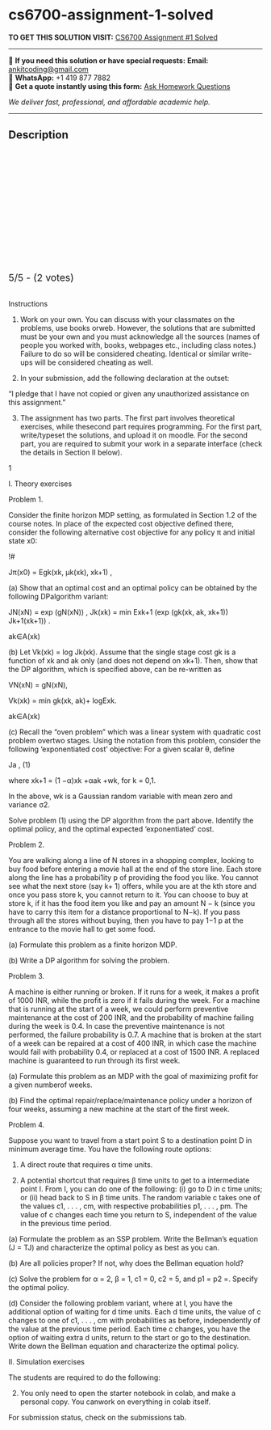 # cs6700-assignment-1-solved
**TO GET THIS SOLUTION VISIT:** [CS6700 Assignment #1 Solved](https://www.ankitcodinghub.com/product/cs6700-solved-4/)


---

📩 **If you need this solution or have special requests:** **Email:** ankitcoding@gmail.com  
📱 **WhatsApp:** +1 419 877 7882  
📄 **Get a quote instantly using this form:** [Ask Homework Questions](https://www.ankitcodinghub.com/services/ask-homework-questions/)

*We deliver fast, professional, and affordable academic help.*

---

<h2>Description</h2>



<div class="kk-star-ratings kksr-auto kksr-align-center kksr-valign-top" data-payload="{&quot;align&quot;:&quot;center&quot;,&quot;id&quot;:&quot;117989&quot;,&quot;slug&quot;:&quot;default&quot;,&quot;valign&quot;:&quot;top&quot;,&quot;ignore&quot;:&quot;&quot;,&quot;reference&quot;:&quot;auto&quot;,&quot;class&quot;:&quot;&quot;,&quot;count&quot;:&quot;2&quot;,&quot;legendonly&quot;:&quot;&quot;,&quot;readonly&quot;:&quot;&quot;,&quot;score&quot;:&quot;5&quot;,&quot;starsonly&quot;:&quot;&quot;,&quot;best&quot;:&quot;5&quot;,&quot;gap&quot;:&quot;4&quot;,&quot;greet&quot;:&quot;Rate this product&quot;,&quot;legend&quot;:&quot;5\/5 - (2 votes)&quot;,&quot;size&quot;:&quot;24&quot;,&quot;title&quot;:&quot;CS6700 Assignment #1 Solved&quot;,&quot;width&quot;:&quot;138&quot;,&quot;_legend&quot;:&quot;{score}\/{best} - ({count} {votes})&quot;,&quot;font_factor&quot;:&quot;1.25&quot;}">

<div class="kksr-stars">

<div class="kksr-stars-inactive">
            <div class="kksr-star" data-star="1" style="padding-right: 4px">


<div class="kksr-icon" style="width: 24px; height: 24px;"></div>
        </div>
            <div class="kksr-star" data-star="2" style="padding-right: 4px">


<div class="kksr-icon" style="width: 24px; height: 24px;"></div>
        </div>
            <div class="kksr-star" data-star="3" style="padding-right: 4px">


<div class="kksr-icon" style="width: 24px; height: 24px;"></div>
        </div>
            <div class="kksr-star" data-star="4" style="padding-right: 4px">


<div class="kksr-icon" style="width: 24px; height: 24px;"></div>
        </div>
            <div class="kksr-star" data-star="5" style="padding-right: 4px">


<div class="kksr-icon" style="width: 24px; height: 24px;"></div>
        </div>
    </div>

<div class="kksr-stars-active" style="width: 138px;">
            <div class="kksr-star" style="padding-right: 4px">


<div class="kksr-icon" style="width: 24px; height: 24px;"></div>
        </div>
            <div class="kksr-star" style="padding-right: 4px">


<div class="kksr-icon" style="width: 24px; height: 24px;"></div>
        </div>
            <div class="kksr-star" style="padding-right: 4px">


<div class="kksr-icon" style="width: 24px; height: 24px;"></div>
        </div>
            <div class="kksr-star" style="padding-right: 4px">


<div class="kksr-icon" style="width: 24px; height: 24px;"></div>
        </div>
            <div class="kksr-star" style="padding-right: 4px">


<div class="kksr-icon" style="width: 24px; height: 24px;"></div>
        </div>
    </div>
</div>


<div class="kksr-legend" style="font-size: 19.2px;">
            5/5 - (2 votes)    </div>
    </div>
&nbsp;

Instructions

1. Work on your own. You can discuss with your classmates on the problems, use books orweb. However, the solutions that are submitted must be your own and you must acknowledge all the sources (names of people you worked with, books, webpages etc., including class notes.) Failure to do so will be considered cheating. Identical or similar write-ups will be considered cheating as well.

2. In your submission, add the following declaration at the outset:

“I pledge that I have not copied or given any unauthorized assistance on this assignment.”

3. The assignment has two parts. The first part involves theoretical exercises, while thesecond part requires programming. For the first part, write/typeset the solutions, and upload it on moodle. For the second part, you are required to submit your work in a separate interface (check the details in Section II below).

1

I. Theory exercises

Problem 1.

Consider the finite horizon MDP setting, as formulated in Section 1.2 of the course notes. In place of the expected cost objective defined there, consider the following alternative cost objective for any policy π and initial state x0:

!#

Jπ(x0) = Egk(xk, µk(xk), xk+1) ,

(a) Show that an optimal cost and an optimal policy can be obtained by the following DPalgorithm variant:

JN(xN) = exp (gN(xN)) , Jk(xk) = min Exk+1 (exp (gk(xk, ak, xk+1)) Jk+1(xk+1)) .

ak∈A(xk)

(b) Let Vk(xk) = log Jk(xk). Assume that the single stage cost gk is a function of xk and ak only (and does not depend on xk+1). Then, show that the DP algorithm, which is specified above, can be re-written as

VN(xN) = gN(xN),

Vk(xk) = min gk(xk, ak)+ logExk.

ak∈A(xk)

(c) Recall the “oven problem” which was a linear system with quadratic cost problem overtwo stages. Using the notation from this problem, consider the following ‘exponentiated cost’ objective: For a given scalar θ, define

Ja , (1)

where xk+1 = (1 −α)xk +αak +wk, for k = 0,1.

In the above, wk is a Gaussian random variable with mean zero and variance σ2.

Solve problem (1) using the DP algorithm from the part above. Identify the optimal policy, and the optimal expected ‘exponentiated’ cost.

Problem 2.

You are walking along a line of N stores in a shopping complex, looking to buy food before entering a movie hall at the end of the store line. Each store along the line has a probabi1ity p of providing the food you like. You cannot see what the next store (say k+ 1) offers, while you are at the kth store and once you pass store k, you cannot return to it. You can choose to buy at store k, if it has the food item you like and pay an amount N − k (since you have to carry this item for a distance proportional to N−k). If you pass through all the stores without buying, then you have to pay 1−1 p at the entrance to the movie hall to get some food.

(a) Formulate this problem as a finite horizon MDP.

(b) Write a DP algorithm for solving the problem.

Problem 3.

A machine is either running or broken. If it runs for a week, it makes a profit of 1000 INR, while the profit is zero if it fails during the week. For a machine that is running at the start of a week, we could perform preventive maintenance at the cost of 200 INR, and the probability of machine failing during the week is 0.4. In case the preventive maintenance is not performed, the failure probability is 0.7. A machine that is broken at the start of a week can be repaired at a cost of 400 INR, in which case the machine would fail with probability 0.4, or replaced at a cost of 1500 INR. A replaced machine is guaranteed to run through its first week.

(a) Formulate this problem as an MDP with the goal of maximizing profit for a given numberof weeks.

(b) Find the optimal repair/replace/maintenance policy under a horizon of four weeks, assuming a new machine at the start of the first week.

Problem 4.

Suppose you want to travel from a start point S to a destination point D in minimum average time. You have the following route options:

1. A direct route that requires α time units.

2. A potential shortcut that requires β time units to get to a intermediate point I. From I, you can do one of the following: (i) go to D in c time units; or (ii) head back to S in β time units. The random variable c takes one of the values c1, . . . , cm, with respective probabilities p1, . . . , pm. The value of c changes each time you return to S, independent of the value in the previous time period.

(a) Formulate the problem as an SSP problem. Write the Bellman’s equation (J = TJ) and characterize the optimal policy as best as you can.

(b) Are all policies proper? If not, why does the Bellman equation hold?

(c) Solve the problem for α = 2, β = 1, c1 = 0, c2 = 5, and p1 = p2 =. Specify the optimal policy.

(d) Consider the following problem variant, where at I, you have the additional option of waiting for d time units. Each d time units, the value of c changes to one of c1, . . . , cm with probabilities as before, independently of the value at the previous time period. Each time c changes, you have the option of waiting extra d units, return to the start or go to the destination. Write down the Bellman equation and characterize the optimal policy.

II. Simulation exercises

The students are required to do the following:

2. You only need to open the starter notebook in colab, and make a personal copy. You canwork on everything in colab itself.

For submission status, check on the submissions tab.
